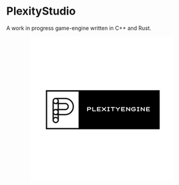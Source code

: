 # PlexityStudio

A work in progress game-engine written in C++ and Rust.

<p align="center">
  <img src="https://raw.githubusercontent.com/PlexityStudio/PlexityStudio/master/branding/logo.png" />
</p>

